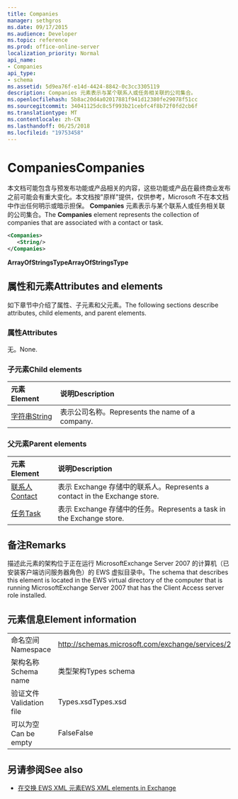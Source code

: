 ```yaml
---
title: Companies
manager: sethgros
ms.date: 09/17/2015
ms.audience: Developer
ms.topic: reference
ms.prod: office-online-server
localization_priority: Normal
api_name:
- Companies
api_type:
- schema
ms.assetid: 5d9ea76f-e14d-4424-8842-0c3cc3305119
description: Companies 元素表示与某个联系人或任务相关联的公司集合。
ms.openlocfilehash: 5b8ac20d4a02017881f941d12380fe29078f51cc
ms.sourcegitcommit: 34041125dc8c5f993b21cebfc4f8b72f0fd2cb6f
ms.translationtype: MT
ms.contentlocale: zh-CN
ms.lasthandoff: 06/25/2018
ms.locfileid: "19753458"
---
```

# <a name="companies"></a><span data-ttu-id="27817-103">Companies</span><span class="sxs-lookup"><span data-stu-id="27817-103">Companies</span></span>

<span data-ttu-id="27817-104">本文档可能包含与预发布功能或产品相关的内容，这些功能或产品在最终商业发布之前可能会有重大变化。本文档按"原样"提供，仅供参考，Microsoft 不在本文档中作出任何明示或暗示担保。 **Companies** 元素表示与某个联系人或任务相关联的公司集合。</span><span class="sxs-lookup"><span data-stu-id="27817-104">The **Companies** element represents the collection of companies that are associated with a contact or task.</span></span> 
  
```xml
<Companies>
   <String/>
</Companies>
```

 <span data-ttu-id="27817-105">**ArrayOfStringsType**</span><span class="sxs-lookup"><span data-stu-id="27817-105">**ArrayOfStringsType**</span></span>
## <a name="attributes-and-elements"></a><span data-ttu-id="27817-106">属性和元素</span><span class="sxs-lookup"><span data-stu-id="27817-106">Attributes and elements</span></span>

<span data-ttu-id="27817-107">如下章节中介绍了属性、子元素和父元素。</span><span class="sxs-lookup"><span data-stu-id="27817-107">The following sections describe attributes, child elements, and parent elements.</span></span>
  
### <a name="attributes"></a><span data-ttu-id="27817-108">属性</span><span class="sxs-lookup"><span data-stu-id="27817-108">Attributes</span></span>

<span data-ttu-id="27817-109">无。</span><span class="sxs-lookup"><span data-stu-id="27817-109">None.</span></span>
  
### <a name="child-elements"></a><span data-ttu-id="27817-110">子元素</span><span class="sxs-lookup"><span data-stu-id="27817-110">Child elements</span></span>

|<span data-ttu-id="27817-111">**元素**</span><span class="sxs-lookup"><span data-stu-id="27817-111">**Element**</span></span>|<span data-ttu-id="27817-112">**说明**</span><span class="sxs-lookup"><span data-stu-id="27817-112">**Description**</span></span>|
|:-----|:-----|
|[<span data-ttu-id="27817-113">字符串</span><span class="sxs-lookup"><span data-stu-id="27817-113">String</span></span>](string.md) <br/> |<span data-ttu-id="27817-114">表示公司名称。</span><span class="sxs-lookup"><span data-stu-id="27817-114">Represents the name of a company.</span></span>  <br/> |
   
### <a name="parent-elements"></a><span data-ttu-id="27817-115">父元素</span><span class="sxs-lookup"><span data-stu-id="27817-115">Parent elements</span></span>

|<span data-ttu-id="27817-116">**元素**</span><span class="sxs-lookup"><span data-stu-id="27817-116">**Element**</span></span>|<span data-ttu-id="27817-117">**说明**</span><span class="sxs-lookup"><span data-stu-id="27817-117">**Description**</span></span>|
|:-----|:-----|
|[<span data-ttu-id="27817-118">联系人</span><span class="sxs-lookup"><span data-stu-id="27817-118">Contact</span></span>](contact.md) <br/> |<span data-ttu-id="27817-119">表示 Exchange 存储中的联系人。</span><span class="sxs-lookup"><span data-stu-id="27817-119">Represents a contact in the Exchange store.</span></span>  <br/> |
|[<span data-ttu-id="27817-120">任务</span><span class="sxs-lookup"><span data-stu-id="27817-120">Task</span></span>](task.md) <br/> |<span data-ttu-id="27817-121">表示 Exchange 存储中的任务。</span><span class="sxs-lookup"><span data-stu-id="27817-121">Represents a task in the Exchange store.</span></span>  <br/> |
   
## <a name="remarks"></a><span data-ttu-id="27817-122">备注</span><span class="sxs-lookup"><span data-stu-id="27817-122">Remarks</span></span>

<span data-ttu-id="27817-123">描述此元素的架构位于正在运行 MicrosoftExchange Server 2007 的计算机（已安装客户端访问服务器角色）的 EWS 虚拟目录中。</span><span class="sxs-lookup"><span data-stu-id="27817-123">The schema that describes this element is located in the EWS virtual directory of the computer that is running MicrosoftExchange Server 2007 that has the Client Access server role installed.</span></span>
  
## <a name="element-information"></a><span data-ttu-id="27817-124">元素信息</span><span class="sxs-lookup"><span data-stu-id="27817-124">Element information</span></span>

|||
|:-----|:-----|
|<span data-ttu-id="27817-125">命名空间</span><span class="sxs-lookup"><span data-stu-id="27817-125">Namespace</span></span>  <br/> |http://schemas.microsoft.com/exchange/services/2006/types  <br/> |
|<span data-ttu-id="27817-126">架构名称</span><span class="sxs-lookup"><span data-stu-id="27817-126">Schema name</span></span>  <br/> |<span data-ttu-id="27817-127">类型架构</span><span class="sxs-lookup"><span data-stu-id="27817-127">Types schema</span></span>  <br/> |
|<span data-ttu-id="27817-128">验证文件</span><span class="sxs-lookup"><span data-stu-id="27817-128">Validation file</span></span>  <br/> |<span data-ttu-id="27817-129">Types.xsd</span><span class="sxs-lookup"><span data-stu-id="27817-129">Types.xsd</span></span>  <br/> |
|<span data-ttu-id="27817-130">可以为空</span><span class="sxs-lookup"><span data-stu-id="27817-130">Can be empty</span></span>  <br/> |<span data-ttu-id="27817-131">False</span><span class="sxs-lookup"><span data-stu-id="27817-131">False</span></span>  <br/> |
   
## <a name="see-also"></a><span data-ttu-id="27817-132">另请参阅</span><span class="sxs-lookup"><span data-stu-id="27817-132">See also</span></span>



- [<span data-ttu-id="27817-133">在交换 EWS XML 元素</span><span class="sxs-lookup"><span data-stu-id="27817-133">EWS XML elements in Exchange</span></span>](ews-xml-elements-in-exchange.md)

